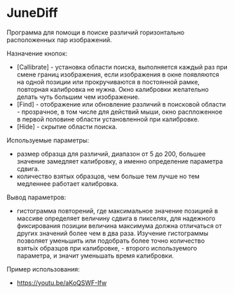 # JuneDiff

Программа для помощи в поиске различий горизонтально расположенных пар изображений.

Назначение кнопок:
- [Callibrate] - установка области поиска, выполняется каждый раз при смене границ изображения, если изображения в окне появляются  на одной позиции или прокручиваются в постоянной рамке, повторная калибровка не нужна. Окно калибровки желательно делать чуть большим чем изображение. 
- [Find] - отображение или обновление различий в поисковой области - прозрачное, в том числе для действий мыши, окно распложенное в первой половине области установленной при калибровке. 
- [Hide] - скрытие области поиска.

Используемые параметры:
- размер образца для различий, диапазон от 5 до 200, большее значение замедляет калибровку, а именно определение параметра сдвига.
- количество взятых образцов, чем больше тем лучше но тем медленнее работает калибровка.

Вывод параметров:
- гистограмма повторений, где максимальное значение позицией в массиве определяет величину сдвига в пикселях, для надежного фиксирования позиции величина максимума должна отличаться от других значений более чем в два раза. Изучение гистограммы позволяет уменьшить или подобрать более точно  количество взятьіх образцов при калибровке, - второго используемого параметра, и значит уменьшать время калибровки. 

Пример использования:
- https://youtu.be/aKoQSWF-Ifw
